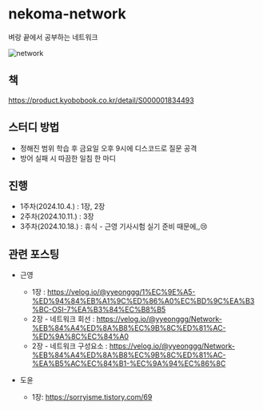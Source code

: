 # nekoma-network

벼랑 끝에서 공부하는 네트워크


![network](https://github.com/user-attachments/assets/ed56b590-9844-43a6-a191-69933ba14bc0)

## 책
https://product.kyobobook.co.kr/detail/S000001834493

## 스터디 방법
- 정해진 범위 학습 후 금요일 오후 9시에 디스코드로 질문 공격
- 방어 실패 시 따끔한 일침 한 마디

## 진행
- 1주차(2024.10.4.) : 1장, 2장
- 2주차(2024.10.11.) : 3장
- 3주차(2024.10.18.) : 휴식 - 근영 기사시험 실기 준비 때문에,,😢

## 관련 포스팅
- 근영
  - 1장 : https://velog.io/@yyeonggg/1%EC%9E%A5-%ED%94%84%EB%A1%9C%ED%86%A0%EC%BD%9C%EA%B3%BC-OSI-7%EA%B3%84%EC%B8%B5
  - 2장 - 네트워크 회선 : https://velog.io/@yyeonggg/Network-%EB%84%A4%ED%8A%B8%EC%9B%8C%ED%81%AC-%ED%9A%8C%EC%84%A0
  - 2장 - 네트워크 구성요소 : https://velog.io/@yyeonggg/Network-%EB%84%A4%ED%8A%B8%EC%9B%8C%ED%81%AC-%EA%B5%AC%EC%84%B1-%EC%9A%94%EC%86%8C

- 도윤
  - 1장: https://sorryisme.tistory.com/69
